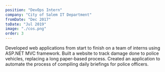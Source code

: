 ```yaml
---
position: "DevOps Intern"
company: "City of Salem IT Department"
fromDate: "Dec 2017"
toDate: "Jul 2019"
image: "./cos.png"
order: 3
---
```

Developed web applications from start to finish on a team of interns using ASP.NET MVC framework. Built a website to track damage done to police vehicles, replacing a long paper-based process. Created an application to automate the process of compiling daily briefings for police officers.

